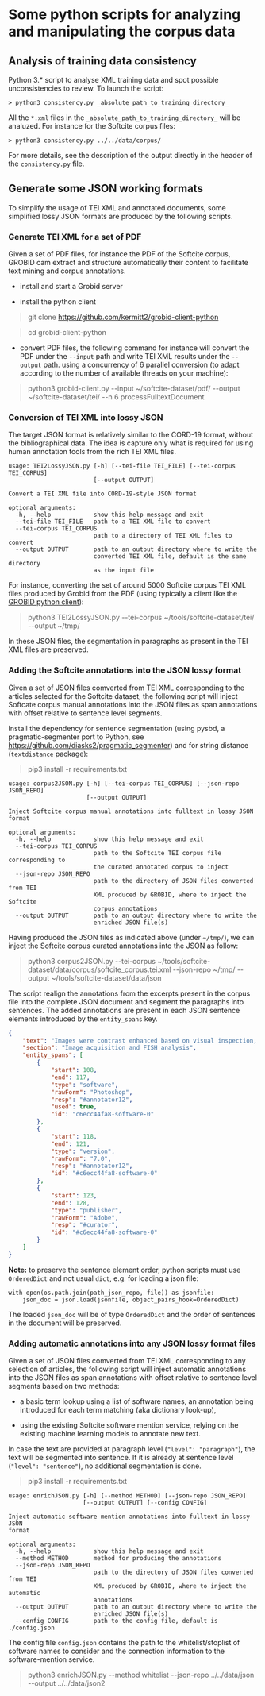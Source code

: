 # Some python scripts for analyzing and manipulating the corpus data

## Analysis of training data consistency

 Python 3.* script to analyse XML training data and spot possible unconsistencies to review. To launch the script: 

```console
> python3 consistency.py _absolute_path_to_training_directory_
```

All the `*.xml` files in the `_absolute_path_to_training_directory_` will be analuzed. For instance for the Softcite corpus files: 


```console
> python3 consistency.py ../../data/corpus/
```

For more details, see the description of the output directly in the header of the `consistency.py` file. 


## Generate some JSON working formats

To simplify the usage of TEI XML and annotated documents, some simplified lossy JSON formats are produced by the following scripts.

### Generate TEI XML for a set of PDF

Given a set of PDF files, for instance the PDF of the Softcite corpus, GROBID cam extract and structure automatically their content to facilitate text mining and corpus annotations. 

* install and start a Grobid server

* install the python client

> git clone https://github.com/kermitt2/grobid-client-python

> cd grobid-client-python

* convert PDF files, the following command for instance will convert the PDF under the `--input` path and write TEI XML results under the `--output` path. using a concurrency of 6 parallel conversion (to adapt according to the number of available threads on your machine): 

> python3 grobid-client.py --input ~/softcite-dataset/pdf/  --output ~/softcite-dataset/tei/ --n 6 processFulltextDocument 


### Conversion of TEI XML into lossy JSON 

The target JSON format is relatively similar to the CORD-19 format, without the bibliographical data. The idea is capture only what is required for using human annotation tools from the rich TEI XML files. 

```
usage: TEI2LossyJSON.py [-h] [--tei-file TEI_FILE] [--tei-corpus TEI_CORPUS]
                        [--output OUTPUT]

Convert a TEI XML file into CORD-19-style JSON format

optional arguments:
  -h, --help            show this help message and exit
  --tei-file TEI_FILE   path to a TEI XML file to convert
  --tei-corpus TEI_CORPUS
                        path to a directory of TEI XML files to convert
  --output OUTPUT       path to an output directory where to write the
                        converted TEI XML file, default is the same directory
                        as the input file

```

For instance, converting the set of around 5000 Softcite corpus TEI XML files produced by Grobid from the PDF (using typically a client like the [GROBID python client](https://github.com/kermitt2/grobid-client-python)):

> python3 TEI2LossyJSON.py --tei-corpus ~/tools/softcite-dataset/tei/ --output ~/tmp/

In these JSON files, the segmentation in paragraphs as present in the TEI XML files are preserved. 

### Adding the Softcite annotations into the JSON lossy format

Given a set of JSON files comverted from TEI XML corresponding to the articles selected for the Softcite dataset, the following script will inject Softcate corpus manual annotations into the JSON files as span annotations with offset relative to sentence level segments. 

Install the dependency for sentence segmentation (using pysbd, a pragmatic-segmenter port to Python, see https://github.com/diasks2/pragmatic_segmenter) and for string distance (`textdistance` package):

> pip3 install -r requirements.txt

```
usage: corpus2JSON.py [-h] [--tei-corpus TEI_CORPUS] [--json-repo JSON_REPO]
                      [--output OUTPUT]

Inject Softcite corpus manual annotations into fulltext in lossy JSON format

optional arguments:
  -h, --help            show this help message and exit
  --tei-corpus TEI_CORPUS
                        path to the Softcite TEI corpus file corresponding to
                        the curated annotated corpus to inject
  --json-repo JSON_REPO
                        path to the directory of JSON files converted from TEI
                        XML produced by GROBID, where to inject the Softcite
                        corpus annotations
  --output OUTPUT       path to an output directory where to write the
                        enriched JSON file(s)
```

Having produced the JSON files as indicated above (under `~/tmp/`), we can inject the Softcite corpus curated annotations into the JSON as follow:

> python3 corpus2JSON.py  --tei-corpus ~/tools/softcite-dataset/data/corpus/softcite_corpus.tei.xml --json-repo ~/tmp/ --output ~/tools/softcite-dataset/data/json


The script realign the annotations from the excerpts present in the corpus file into the complete JSON document and segment the paragraphs into sentences. The added annotations are present in each JSON sentence elements introduced by the `entity_spans` key.

```json
{
    "text": "Images were contrast enhanced based on visual inspection, and individual nuclei were manually delineated in Photoshop 7.0 (Adobe, San Jose, CA), with each nucleus saved in a separate image file. ",
    "section": "Image acquisition and FISH analysis",
    "entity_spans": [
        {
            "start": 108,
            "end": 117,
            "type": "software",
            "rawForm": "Photoshop",
            "resp": "#annotator12",
            "used": true,
            "id": "c6ecc44fa8-software-0"
        },
        {
            "start": 118,
            "end": 121,
            "type": "version",
            "rawForm": "7.0",
            "resp": "#annotator12",
            "id": "#c6ecc44fa8-software-0"
        },
        {
            "start": 123,
            "end": 128,
            "type": "publisher",
            "rawForm": "Adobe",
            "resp": "#curator",
            "id": "#c6ecc44fa8-software-0"
        }
    ]
}
```

__Note:__ to preserve the sentence element order, python scripts must use `OrderedDict` and not usual `dict`, e.g. for loading a json file:

```
with open(os.path.join(path_json_repo, file)) as jsonfile:
    json_doc = json.load(jsonfile, object_pairs_hook=OrderedDict)
``` 

The loaded `json_doc` will be of type `OrderedDict` and the order of sentences in the document will be preserved. 


### Adding automatic annotations into any JSON lossy format files

Given a set of JSON files comverted from TEI XML corresponding to any selection of articles, the following script will inject automatic annotations into the JSON files as span annotations with offset relative to sentence level segments based on two methods:

+ a basic term lookup using a list of software names, an annotation being introduced for each term matching (aka dictionary look-up),

+ using the existing Softcite software mention service, relying on the existing machine learning models to annotate new text.

In case the text are provided at paragraph level (`"level": "paragraph"`), the text will be segmented into sentence. If it is already at sentence level (`"level": "sentence"`), no additional segmentation is done. 

> pip3 install -r requirements.txt

```
usage: enrichJSON.py [-h] [--method METHOD] [--json-repo JSON_REPO]
                     [--output OUTPUT] [--config CONFIG]

Inject automatic software mention annotations into fulltext in lossy JSON
format

optional arguments:
  -h, --help            show this help message and exit
  --method METHOD       method for producing the annotations
  --json-repo JSON_REPO
                        path to the directory of JSON files converted from TEI
                        XML produced by GROBID, where to inject the automatic
                        annotations
  --output OUTPUT       path to an output directory where to write the
                        enriched JSON file(s)
  --config CONFIG       path to the config file, default is ./config.json

```

The config file `config.json` contains the path to the whitelist/stoplist of software names to consider and the connection information to the software-mention service. 

> python3 enrichJSON.py --method whitelist --json-repo ../../data/json --output ../../data/json2
